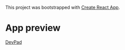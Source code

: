 This project was bootstrapped with [Create React App](https://github.com/facebook/create-react-app).

# App preview

[DevPad](https://devpad.rodrigaum.ml/)
